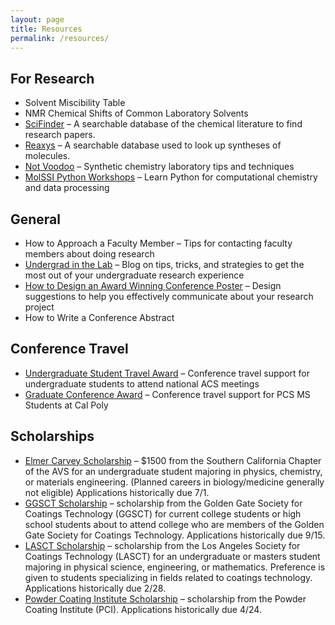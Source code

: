 ```yaml
---
layout: page
title: Resources
permalink: /resources/
---
```


## For Research
- Solvent Miscibility Table
- NMR Chemical Shifts of Common Laboratory Solvents
- [SciFinder](http://scifinder.cas.org/scifinder/) – A searchable database of the chemical literature to find research papers.
- [Reaxys](https://www.reaxys.com/#/institution) – A searchable database used to look up syntheses of molecules.
- [Not Voodoo](http://chem.chem.rochester.edu/~nvd/index.php) – Synthetic chemistry laboratory tips and techniques
- [MolSSI Python Workshops](https://education.molssi.org/python_scripting_cms/) – Learn Python for computational chemistry and data processing
  
## General
- How to Approach a Faculty Member – Tips for contacting faculty members about doing research
- [Undergrad in the Lab](https://undergradinthelab.com/node) – Blog on tips, tricks, and strategies to get the most out of your undergraduate research experience
- [How to Design an Award Winning Conference Poster](https://blogs.lse.ac.uk/impactofsocialsciences/2018/05/11/how-to-design-an-award-winning-conference-poster/) – Design suggestions to help you effectively communicate about your research project
- How to Write a Conference Abstract

## Conference Travel
- [Undergraduate Student Travel Award](https://www.lospadresacs.org/meetings/) – Conference travel support for undergraduate students to attend national ACS meetings
- [Graduate Conference Award](https://grad.calpoly.edu/resources/financial-opportunities/grad-conference-award.html) – Conference travel support for PCS MS Students at Cal Poly
  
## Scholarships
- [Elmer Carvey Scholarship](https://www.sccavs.org/CarveyScholarshipApplication.pdf) – $1500 from the Southern California Chapter of the AVS for an undergraduate student majoring in physics, chemistry, or materials engineering. (Planned careers in biology/medicine generally not eligible) Applications historically due 7/1.
- [GGSCT Scholarship](https://www.ggsct.com/scholarships) – scholarship from the Golden Gate Society for Coatings Technology (GGSCT) for current college students or high school students about to attend college who are members of the Golden Gate Society for Coatings Technology. Applications historically due 9/15.
- [LASCT Scholarship](https://lasct.org/education/) – scholarship from the Los Angeles Society for Coatings Technology (LASCT) for an undergraduate or masters student majoring in physical science, engineering, or mathematics. Preference is given to students specializing in fields related to coatings technology. Applications historically due 2/28.
- [Powder Coating Institute Scholarship](https://www.powdercoating.org/page/ScholarshipApp) – scholarship from the Powder Coating Institute (PCI). Applications historically due 4/24.
